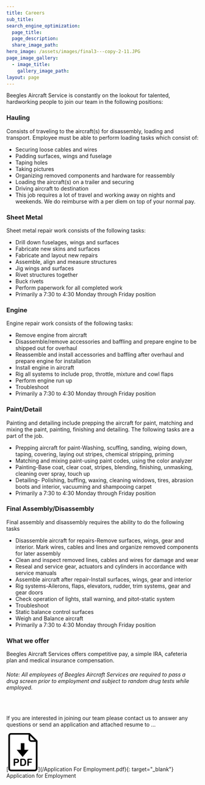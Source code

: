 ```yaml
---
title: Careers
sub_title:
search_engine_optimization:
  page_title:
  page_description:
  share_image_path:
hero_image: /assets/images/final3---copy-2-11.JPG
page_image_gallery:
  - image_title:
    gallery_image_path:
layout: page
---
```


Beegles Aircraft Service is constantly on the lookout for talented, hardworking people to join our team in the following positions:

### Hauling

Consists of traveling to the aircraft(s) for disassembly, loading and transport. Employee must be able to perform loading tasks which consist of:

* Securing loose cables and wires
* Padding surfaces, wings and fuselage
* Taping holes
* Taking pictures
* Organizing removed components and hardware for reassembly
* Loading the aircraft(s) on a trailer and securing
* Driving aircraft to destination
* This job requires a lot of travel and working away on nights and weekends. We do reimburse with a per diem on top of your normal pay.

### Sheet Metal

Sheet metal repair work consists of the following tasks:

* Drill down fuselages, wings and surfaces
* Fabricate new skins and surfaces
* Fabricate and layout new repairs
* Assemble, align and measure structures
* Jig wings and surfaces
* Rivet structures together
* Buck rivets
* Perform paperwork for all completed work
* Primarily a 7:30 to 4:30 Monday through Friday position

### Engine

Engine repair work consists of the following tasks:

* Remove engine from aircraft
* Disassemble/remove accessories and baffling and prepare engine to be shipped out for overhaul
* Reassemble and install accessories and baffling after overhaul and prepare engine for installation
* Install engine in aircraft
* Rig all systems to include prop, throttle, mixture and cowl flaps
* Perform engine run up
* Troubleshoot&nbsp;
* Primarily a 7:30 to 4:30 Monday through Friday position

### Paint/Detail

Painting and detailing include prepping the aircraft for paint, matching and mixing the paint, painting, finishing and detailing. The following tasks are a part of the job.

* Prepping aircraft for paint-Washing, scuffing, sanding, wiping down, taping, covering, laying out stripes, chemical stripping, priming
* Matching and mixing paint-using paint codes, using the color analyzer
* Painting-Base coat, clear coat, stripes, blending, finishing, unmasking, cleaning over spray, touch up
* Detailing- Polishing, buffing, waxing, cleaning windows, tires, abrasion boots and interior, vacuuming and shampooing carpet
* Primarily a 7:30 to 4:30 Monday through Friday position

### Final Assembly/Disassembly

Final assembly and disassembly requires the ability to do the following tasks

* Disassemble aircraft for repairs-Remove surfaces, wings, gear and interior. Mark wires, cables and lines and organize removed components for later assembly
* Clean and inspect removed lines, cables and wires for damage and wear
* Reseal and service gear, actuators and cylinders in accordance with service manuals
* Assemble aircraft after repair-Install surfaces, wings, gear and interior
* Rig systems-Ailerons, flaps, elevators, rudder, trim systems, gear and gear doors
* Check operation of lights, stall warning, and pitot-static system
* Troubleshoot
* Static balance control surfaces
* Weigh and Balance aircraft
* Primarily a 7:30 to 4:30 Monday through Friday position

### What we offer

Beegles Aircraft Services offers competitive pay, a simple IRA, cafeteria plan and medical insurance compensation.

###### Note: All employees of Beegles Aircraft Services are required to pass a drug screen prior to employment and subject to random drug tests while employed.

&nbsp;

If you are interested in joining our team please contact us to answer any questions or send an application and attached resume to …

[![Application for Employment](/assets/images/icons/pdf.svg)](/Application For Employment.pdf){: target="_blank"} Application for Employment